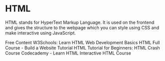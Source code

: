 # HTML

HTML stands for HyperText Markup Language. It is used on the frontend and gives the structure to the webpage which you can style using CSS and make interactive using JavaScript.

<ResourceGroupTitle>Free Content</ResourceGroupTitle>
<BadgeLink badgeText='Read' colorScheme='yellow' href='https://www.w3schools.com/html/html_intro.asp'>W3Schools: Learn HTML</BadgeLink>
<BadgeLink badgeText='Course' colorScheme='green' href='https://www.internetingishard.com/html-and-css/'>Web Development Basics</BadgeLink>
<BadgeLink badgeText='Watch' href='https://www.youtube.com/watch?v=pQN-pnXPaVg'>HTML Full Course - Build a Website Tutorial</BadgeLink>
<BadgeLink badgeText='Watch' href='https://www.youtube.com/watch?v=qz0aGYrrlhU'>HTML Tutorial for Beginners: HTML Crash Course</BadgeLink>
<BadgeLink badgeText='Course' colorScheme='green' href='https://www.codecademy.com/learn/learn-html'>Codecademy - Learn HTML</BadgeLink>
<BadgeLink badgeText='Course' colorScheme='green' href='https://github.com/denysdovhan/learnyouhtml'>Interactive HTML Course</BadgeLink>
